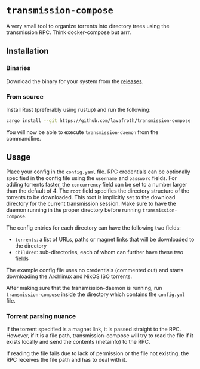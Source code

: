 # `transmission-compose`

A very small tool to organize torrents into directory trees using the
transmission RPC. Think docker-compose but arrr.

## Installation

### Binaries

Download the binary for your system from the [releases](https://github.com/lavafroth/transmission-compose/releases).

### From source

Install Rust (preferably using rustup) and run the following:

```sh
cargo install --git https://github.com/lavafroth/transmission-compose
```

You will now be able to execute `transmission-daemon` from the commandline.

## Usage

Place your config in the `config.yaml` file. RPC credentials can be optionally
specified in the config file using the `username` and `password` fields. For
adding torrents faster, the `concurrency` field can be set to a number larger
than the default of 4. The `root` field specifies the directory structure of the
torrents to be downloaded. This root is implicitly set to the download directory
for the current transmission session. Make sure to have the daemon running in
the proper directory before running `transmission-compose`.

The config entries for each directory can have the following two fields:
- `torrents`: a list of URLs, paths or magnet links that will be downloaded to the directory
- `children`: sub-directories, each of whom can further have these two fields

The example config file uses no credentials (commented out) and starts downloading the Archlinux and NixOS ISO torrents.

After making sure that the transmission-daemon is running, run `transmission-compose` inside the directory which contains the `config.yml` file.

### Torrent parsing nuance

If the torrent specified is a magnet link, it is passed straight to the RPC.
However, if it is a file path, transmission-compose will try to read the file if
it exists locally and send the contents (metainfo) to the RPC.

If reading the file fails due to lack of permission or the file not existing,
the RPC receives the file path and has to deal with it.
